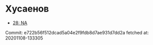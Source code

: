 # Хусаенов
- [28: NA](28.md)

Commit: e722b56f512dcad5a04e2f9fdb8d7ae931d7dd2a
 fetched at: 20201108-133305
